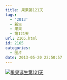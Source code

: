 ```yaml
---
title: 果果第121天
tags:
  - '2013'
  - 新生
  - 果果
  - 第121天
url: 2165.html
id: 2165
categories:
  - 图片
date: 2013-05-20 22:50:57
---
```


[![](http://photo.guolaijie.com/rooufer/uploads/2013/05/果果诞生第121天.jpg "果果诞生第121天")](http://photo.guolaijie.com/rooufer/uploads/2013/05/果果诞生第121天.jpg)